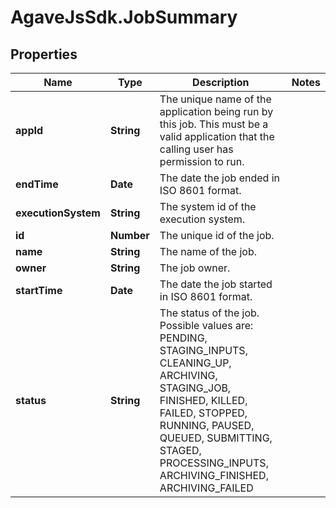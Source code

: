 # AgaveJsSdk.JobSummary

## Properties
Name | Type | Description | Notes
------------ | ------------- | ------------- | -------------
**appId** | **String** | The unique name of the application being run by this job. This must be a valid application that the calling user has permission to run. | 
**endTime** | **Date** | The date the job ended in ISO 8601 format. | 
**executionSystem** | **String** | The system id of the execution system. | 
**id** | **Number** | The unique id of the job. | 
**name** | **String** | The name of the job. | 
**owner** | **String** | The job owner. | 
**startTime** | **Date** | The date the job started in ISO 8601 format. | 
**status** | **String** | The status of the job. Possible values are: PENDING, STAGING_INPUTS, CLEANING_UP, ARCHIVING, STAGING_JOB, FINISHED, KILLED, FAILED, STOPPED, RUNNING, PAUSED, QUEUED, SUBMITTING, STAGED, PROCESSING_INPUTS, ARCHIVING_FINISHED, ARCHIVING_FAILED | 


